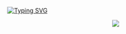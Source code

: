 <a href="https://git.io/typing-svg"><img src="https://readme-typing-svg.demolab.com?font=TimesNewRoman&weight=600&size=48&pause=1000&color=FF0000&center=true&vCenter=true&width=1920&height=150&lines=Welcome+to+Pramudya Pratama+Github" alt="Typing SVG" /></a>
<p align="center">
  <a href="https://x.com/pramwtf">
    <img src="https://img.shields.io/twitter/follow/pramwtf">
  </a>
</p>
